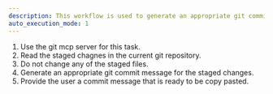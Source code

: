 ```yaml
---
description: This workflow is used to generate an appropriate git commit message based on staged changes. It will utilize the git mcp server for this.
auto_execution_mode: 1
---
```


1. Use the git mcp server for this task.
2. Read the staged chagnes in the current git repository.
3. Do not change any of the staged files.
4. Generate an appropriate git commit message for the staged changes.
5. Provide the user a commit message that is ready to be copy pasted.